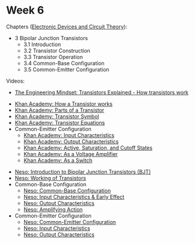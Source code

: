 # Week 6

Chapters ([Electronic Devices and Circuit Theory](https://annas-archive.org/md5/1fec9964c4c69b9aedb545bc50eff5de)):
- 3 Bipolar Junction Transistors
    - 3.1 Introduction
    - 3.2 Transistor Construction
    - 3.3 Transistor Operation
    - 3.4 Common-Base Configuration
    - 3.5 Common-Emitter Configuration

Videos:
- [The Engineering Mindset: Transistors Explained - How transistors work](https://www.youtube.com/watch?v=J4oO7PT_nzQ)
<!---->
- [Khan Academy: How a Transistor works](https://www.youtube.com/watch?v=ZXsmVBHqaf8)
- [Khan Academy: Parts of a Transistor](https://www.youtube.com/watch?v=m4V_FsqzQkk)
- [Khan Academy: Transistor Symbol](https://youtu.be/gv9QTDBXy_U)
- [Khan Academy: Transistor Equations](https://youtu.be/EBHNtkiNlng)
- Common-Emitter Configuration
    - [Khan Academy: Input Characteristics](https://youtu.be/oMWt5Xug0fc)
    - [Khan Academy: Output Characteristics](https://youtu.be/kuhudVCobrU)
    - [Khan Academy: Active, Saturation, and Cutoff States](https://youtu.be/cuOFG_ISHno)
    - [Khan Academy: As a Voltage Amplifier](https://youtu.be/Hlymqn_EIwI)
    - [Khan Academy: As a Switch](https://youtu.be/gQCyEoSOny8)
<!---->
- [Neso: Introduction to Bipolar Junction Transistors (BJT)](https://www.youtube.com/watch?v=KFCgeI4j-Ig)
- [Neso: Working of Transistors](https://www.youtube.com/watch?v=yOmPCjPlaEg)
- Common-Base Configuration
    - [Neso: Common-Base Configuration](https://www.youtube.com/watch?v=G-BvuL5IDLw)
    - [Neso: Input Characteristics & Early Effect](https://www.youtube.com/watch?v=D4J9Yc8oJ34)
    - [Neso: Output Characteristics](https://www.youtube.com/watch?v=KPMPyfqMP9c)
    - [Neso: Amplifying Action](https://www.youtube.com/watch?v=Qwd-5H24tRo)
- Common-Emitter Configuration
    - [Neso: Common-Emitter Configuration](https://www.youtube.com/watch?v=IRok_SGrx9Q)
    - [Neso: Input Characteristics](https://www.youtube.com/watch?v=jk5CZ_rRAcE)
    - [Neso: Output Characteristics](https://www.youtube.com/watch?v=kfdhNwf7MBA)